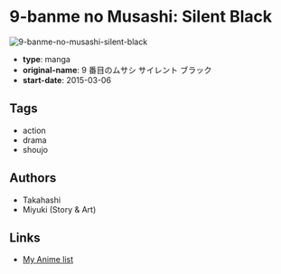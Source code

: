 # 9-banme no Musashi: Silent Black

![9-banme-no-musashi-silent-black](https://cdn.myanimelist.net/images/manga/3/190182.jpg)

-   **type**: manga
-   **original-name**: 9 番目のムサシ サイレント ブラック
-   **start-date**: 2015-03-06

## Tags

-   action
-   drama
-   shoujo

## Authors

-   Takahashi
-   Miyuki (Story & Art)

## Links

-   [My Anime list](https://myanimelist.net/manga/103873/9-banme_no_Musashi__Silent_Black)
